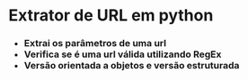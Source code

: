 <h1> Extrator de URL em python </h1>
<h3>
<ul>
<li> Extrai os parâmetros de uma url </li>
<li> Verifica se é uma url válida utilizando RegEx </li>
<li> Versão orientada a objetos e versão estruturada </li>
</ul>
</h3>
